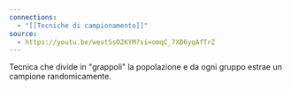 ```yaml
---
connections:
  - "[[Tecniche di campionamento]]"
source:
  - https://youtu.be/wevtSsO2KYM?si=omqC_7XB6yqAfTrZ
---
```

Tecnica che divide in "grappoli" la popolazione e da ogni gruppo estrae un campione randomicamente.